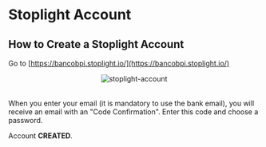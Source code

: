 # Stoplight Account

## How to Create a Stoplight Account

Go to [https://bancobpi.stoplight.io/](https://bancobpi.stoplight.io/)

<table>
  <p align="center">
    <img src="https://raw.github.com/bancobpi/general-documentation/master/static/stoplight.gif" alt="stoplight-account" focus="false"/>
  </p>
</table>

When you enter your email (it is mandatory to use the bank email), you will receive an email with an "Code Confirmation". Enter this code and choose a password.

Account **CREATED**.